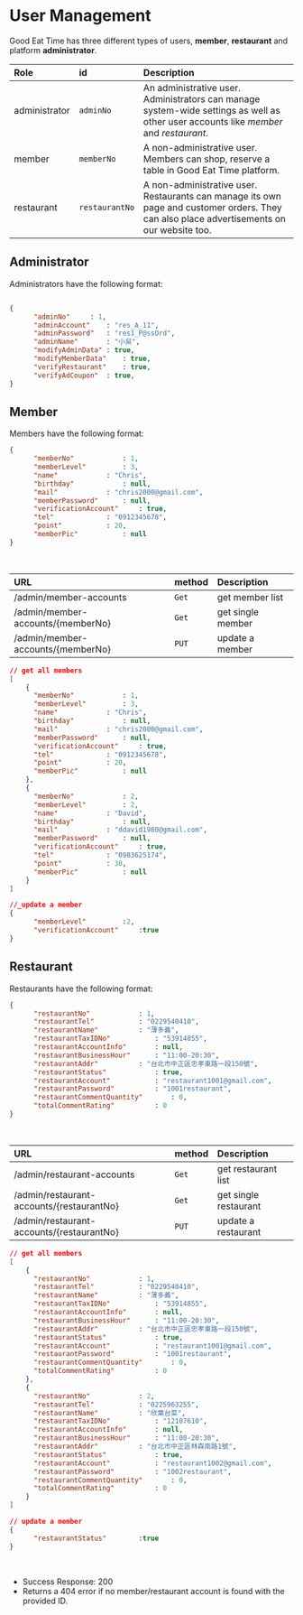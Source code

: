 # User Management

Good Eat Time has three different types of users, **member**, **restaurant** and platform **administrator**.

| Role | id | **Description** |
| :--- | :--- | :--- |
| administrator | `adminNo` | An administrative user. Administrators can manage system-wide settings as well as other user accounts like *member* and *restaurant*. |
| member | `memberNo` | A non-administrative user. Members can shop, reserve a table in Good Eat Time platform. |
| restaurant | `restaurantNo` | A non-administrative user. Restaurants can manage its own page and customer orders. They can also place advertisements on our website too. |

## Administrator
Administrators have the following format:
```JSON

{
	  "adminNo"		: 1,
	  "adminAccount"	: "res_A_11",
	  "adminPassword"	: "res1_P@ssOrd",
	  "adminName"		: "小吳",
	  "modifyAdminData"	: true,
	  "modifyMemberData"	: true,
	  "verifyRestaurant"	: true,
	  "verifyAdCoupon"	: true,
}
```



## Member
Members have the following format:
```JSON
{
	  "memberNo"			: 1,
	  "memberLevel"			: 3,
	  "name"			: "Chris",
	  "birthday"			: null,
	  "mail"			: "chris2000@gmail.com",
	  "memberPassword"		: null,
	  "verificationAccount"		: true,
	  "tel"				: "0912345678",
	  "point"			: 20,
	  "memberPic"			: null
}
```
<br>

| URL | method | **Description** |
| :--- | :--- | :--- |
| /admin/member-accounts | `Get` | get member list |
| /admin/member-accounts/{memberNo} | `Get` | get single member |
| /admin/member-accounts/{memberNo} | `PUT` | update a member|


```JSON 
// get all members
[
	{
	  "memberNo"			: 1,
	  "memberLevel"			: 3,
	  "name"			: "Chris",
	  "birthday"			: null,
	  "mail"			: "chris2000@gmail.com",
	  "memberPassword"		: null,
	  "verificationAccount"		: true,
	  "tel"				: "0912345678",
	  "point"			: 20,
	  "memberPic"			: null
	},
	{
	  "memberNo"			: 2,
	  "memberLevel"			: 2,
	  "name"			: "David",
	  "birthday"			: null,
	  "mail"			: "ddavid1980@gmail.com",
	  "memberPassword"		: null,
	  "verificationAccount"		: true,
	  "tel"				: "0983625174",
	  "point"			: 30,
	  "memberPic"			: null
	}
]	
```
```JSON
//_update a member
{
	  "memberLevel"			:2,
	  "verificationAccount"		:true
}
```


## Restaurant
Restaurants have the following format:
```JSON
{
	  "restaurantNo"			: 1,
	  "restaurantTel"			: "0229540410",
	  "restaurantName"			: "薄多義",
	  "restaurantTaxIDNo"			: "53914855",
	  "restaurantAccountInfo"		: null,
	  "restaurantBusinessHour"		: "11:00-20:30",
	  "restaurantAddr"			: "台北市中正區忠孝東路一段150號",
	  "restaurantStatus"			: true,
	  "restaurantAccount"			: "restaurant1001@gmail.com",
	  "restaurantPassword"			: "1001restaurant",
	  "restaurantCommentQuantity"		: 0,
	  "totalCommentRating"			: 0
}
```
<br>

| URL | method | **Description** |
| :--- | :--- | :--- |
| /admin/restaurant-accounts | `Get` | get restaurant list |
| /admin/restaurant-accounts/{restaurantNo} | `Get` | get single restaurant |
| /admin/restaurant-accounts/{restaurantNo} | `PUT` | update a restaurant|

```JSON 
// get all members
[
	{
	  "restaurantNo"			: 1,
	  "restaurantTel"			: "0229540410",
	  "restaurantName"			: "薄多義",
	  "restaurantTaxIDNo"			: "53914855",
	  "restaurantAccountInfo"		: null,
	  "restaurantBusinessHour"		: "11:00-20:30",
	  "restaurantAddr"			: "台北市中正區忠孝東路一段150號",
	  "restaurantStatus"			: true,
	  "restaurantAccount"			: "restaurant1001@gmail.com",
	  "restaurantPassword"			: "1001restaurant",
	  "restaurantCommentQuantity"		: 0,
	  "totalCommentRating"			: 0
	},
	{
	  "restaurantNo"			: 2,
	  "restaurantTel"			: "0225963255",
	  "restaurantName"			: "欣葉台菜",
	  "restaurantTaxIDNo"			: "12107610",
	  "restaurantAccountInfo"		: null,
	  "restaurantBusinessHour"		: "11:00-20:30",
	  "restaurantAddr"			: "台北市中正區林森南路1號",
	  "restaurantStatus"			: true,
	  "restaurantAccount"			: "restaurant1002@gmail.com",
	  "restaurantPassword"			: "1002restaurant",
	  "restaurantCommentQuantity"		: 0,
	  "totalCommentRating"			: 0
	}
]	
```
```JSON
// update a member
{
	  "restaurantStatus"		:true
}
```
<br>

 - Success Response: 200
 - Returns a 404 error if no member/restaurant account is found with the provided ID.

